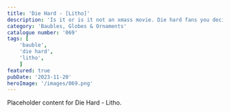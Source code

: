 ```yaml
---
title: 'Die Hard - [Litho]'
description: 'Is it or is it not an xmass movie. Die hard fans you decide. Xmas litho bauble. 6 images available. Also included is a table top version which uses a tealight.'
category: 'Baubles, Globes & Ornaments'
catalogue number: '069'
tags: [
    'bauble', 
    'die hard',
    'litho', 
    ]
featured: true
pubDate: '2023-11-20'
heroImage: '/images/069.png'
---
```


Placeholder content for Die Hard - Litho.
